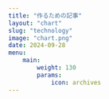 ```yaml
---
title: "作るための記事"
layout: "chart"
slug: "technology"
image: "chart.png"
date: 2024-09-28
menu:
    main:
        weight: 130
        params: 
            icon: archives
---
```

